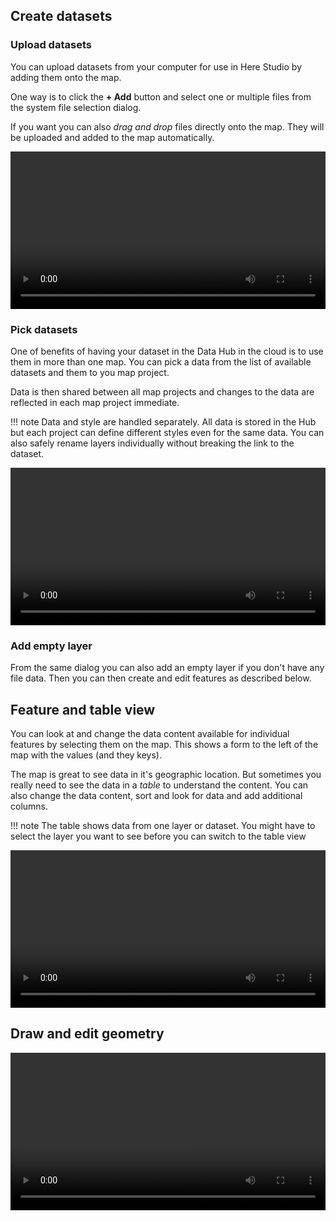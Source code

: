## Create datasets

### Upload datasets

You can upload datasets from your computer for use in Here Studio by adding them 
onto the map.

One way is to click the **+ Add** button and select one or multiple files
from the system file selection dialog. 

If you want you can also _drag and drop_ files directly onto the map. They
will be uploaded and added to the map automatically.

<video width="100%"  controls>
  <source src="../../assets/videos/upload-datasets.mp4" type="video/mp4">
Your browser does not support the video tag.
</video>

### Pick datasets

One of benefits of having your dataset in the Data Hub in the cloud 
is to use them in more than one map. You can pick a data from the list
of available datasets and them to you map project.

Data is then shared between all map projects and changes to the data are
reflected in each map project immediate.

!!! note 
    Data and style are handled separately. All data is stored in the Hub
    but each project can define different styles even for the same data.
    You can also safely rename layers individually without breaking the link
    to the dataset.

<video width="100%"  controls>
  <source src="../../assets/videos/pick-datasets.mp4" type="video/mp4">
Your browser does not support the video tag.
</video>

### Add empty layer

From the same dialog you can also add an empty layer if you don't have any 
file data. Then you can then create and edit features as described below.

## Feature and table view

You can look at and change the data content available for individual 
features by selecting them on the map. This shows a form to the left of the
map with the values (and they keys).

The map is great to see data in it's geographic location. But sometimes you
really need to see the data in a _table_ to understand the content. 
You can also change the data content, sort and look for data and add 
additional columns.

!!! note
    The table shows data from one layer or dataset. You might have to 
    select the layer you want to see before you can switch to the table view

<video width="100%"  controls>
  <source src="../../assets/videos/data-table.mp4" type="video/mp4">
Your browser does not support the video tag.
</video>   

## Draw and edit geometry

<video width="100%"  controls>
  <source src="../../assets/videos/draw-geometry.mp4" type="video/mp4">
Your browser does not support the video tag.
</video>   
